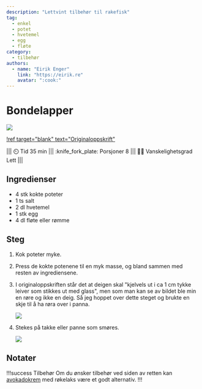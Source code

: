 ```yaml
---
description: "Lettvint tilbehør til rakefisk"
tag:
  - enkel
  - potet
  - hvetemel
  - egg
  - fløte
category:
  - tilbehør
authors:
  - name: "Eirik Enger"
    link: "https://eirik.re"
    avatar: ":cook:"
---
```


# Bondelapper

![](/static/bondelapper/bondelapper.webp)

[!ref target="blank" text="Originaloppskrift"](https://norsktradisjonsmat.no/oppskrift/bondelapper-fra-ovre-eiker)

<!-- dprint-ignore-start -->
||| :timer_clock: Tid
35 min
||| :knife_fork_plate: Porsjoner
8
||| :cook: Vanskelighetsgrad
Lett
|||
<!-- dprint-ignore-end -->

## Ingredienser

- 4 stk kokte poteter
- 1 ts salt
- 2 dl hvetemel
- 1 stk egg
- 4 dl fløte eller rømme

## Steg

1. Kok poteter myke.
2. Press de kokte potenene til en myk masse, og bland sammen med resten av
   ingrediensene.
3. I originaloppskriften står det at deigen skal "kjelvels ut i ca 1 cm tykke leiver som
   stikkes ut med glass", men som man kan se av bildet ble min en røre og ikke en deig.
   Så jeg hoppet over dette steget og brukte en skje til å ha røra over i panna.

   ![](/static/bondelapper/rore.webp)

4. Stekes på takke eller panne som smøres.

   ![](/static/bondelapper/steking.webp)

## Notater

<!-- dprint-ignore-start -->
!!!success Tilbehør
Om du ønsker tilbehør ved siden av retten kan
[avokadokrem](/enkel-servering/avokadokrem.md) med røkelaks være et godt alternativ.
!!!
<!-- dprint-ignore-end -->
